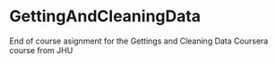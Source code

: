 # GettingAndCleaningData
End of course asignment for the Gettings and Cleaning Data Coursera course from JHU
